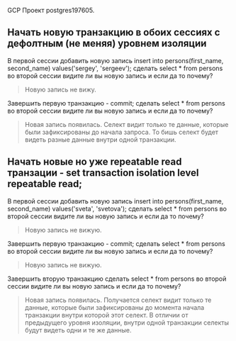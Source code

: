 GCP Проект postgres197605.

## Начать новую транзакцию в обоих сессиях с дефолтным (не меняя) уровнем изоляции

 В первой сессии добавить новую запись insert into persons(first_name, second_name) values('sergey', 'sergeev');
сделать select * from persons во второй сессии
видите ли вы новую запись и если да то почему?
> Новую запись не вижу.

Завершить первую транзакцию - commit;
сделать select * from persons во второй сессии
видите ли вы новую запись и если да то почему?
> Новая запись появилась. Селект видит только те данные, которые были зафиксированы до начала запроса. То бишь селект будет видеть разные данные внутри одной транзакции.


## Начать новые но уже repeatable read транзации - set transaction isolation level repeatable read;

В первой сессии добавить новую запись insert into persons(first_name, second_name) values('sveta', 'svetova');
сделать select * from persons во второй сессии
видите ли вы новую запись и если да то почему?
> Новую запись не вижую.

Завершить первую транзакцию - commit;
сделать select * from persons во второй сессии
видите ли вы новую запись и если да то почему?
> Новую запись не вижую.

Завершить вторую транзакцию
сделать select * from persons во второй сессии
видите ли вы новую запись и если да то почему? 
> Новая запись появилась. Получается селект видит только те данные, которые были зафиксированы до момента начала транзакции внутри которой этот селект. В отличии от предыдущего уровня изоляции, внутри одной транзакции селекты будут видеть одни и те же данные.
